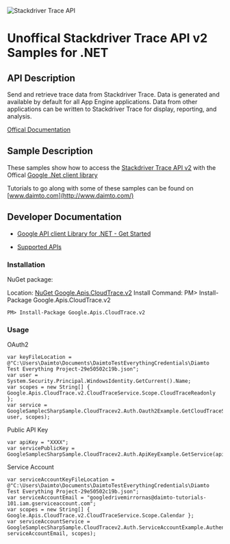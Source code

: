 ﻿![Stackdriver Trace API](http://www.google.com/images/icons/product/search-32.gif)

# Unoffical Stackdriver Trace API v2 Samples for .NET  

## API Description

Send and retrieve trace data from Stackdriver Trace. Data is generated and available by default for all App Engine applications. Data from other applications can be written to Stackdriver Trace for display, reporting, and analysis.

[Offical Documentation](https://cloud.google.com/trace)

## Sample Description

These samples show how to access the [Stackdriver Trace API v2](https://cloud.google.com/trace) with the Offical [Google .Net client library](https://github.com/google/google-api-dotnet-client)

Tutorials to go along with some of these samples can be found on [www.daimto.com](http://www.daimto.com/)

## Developer Documentation

* [Google API client Library for .NET - Get Started](https://developers.google.com/api-client-library/dotnet/get_started)

* [Supported APIs](https://developers.google.com/api-client-library/dotnet/apis/)

### Installation

NuGet package:

Location: [NuGet Google.Apis.CloudTrace.v2](https://www.nuget.org/packages/Google.Apis.CloudTrace.v2)
Install Command: PM>  Install-Package Google.Apis.CloudTrace.v2

```
PM> Install-Package Google.Apis.CloudTrace.v2
```

### Usage

OAuth2
```
var keyFileLocation = @"C:\Users\Daimto\Documents\DaimtoTestEverythingCredentials\Diamto Test Everything Project-29e50502c19b.json";
var user = System.Security.Principal.WindowsIdentity.GetCurrent().Name;
var scopes = new String[] { Google.Apis.CloudTrace.v2.CloudTraceService.Scope.CloudTraceReadonly };
var service = GoogleSamplecSharpSample.CloudTracev2.Auth.Oauth2Example.GetCloudTraceService(keyFileLocation, user, scopes);
```

Public API Key

```
var apiKey = "XXXX";
var servicePublicKey = GoogleSamplecSharpSample.CloudTracev2.Auth.ApiKeyExample.GetService(apiKey);
```

Service Account
```
var serviceAccountKeyFileLocation = @"C:\Users\Daimto\Documents\DaimtoTestEverythingCredentials\Diamto Test Everything Project-29e50502c19b.json";
var serviceAccountEmail = "googledrivemirrornas@daimto-tutorials-101.iam.gserviceaccount.com";
var scopes = new String[] { Google.Apis.CloudTrace.v2.CloudTraceService.Scope.Calendar };            
var serviceAccountService = GoogleSamplecSharpSample.CloudTracev2.Auth.ServiceAccountExample.AuthenticateServiceAccount(serviceAccountKeyFileLocation, serviceAccountEmail, scopes);
```
